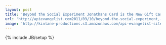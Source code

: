 ```yaml
---
layout: post
title: 'Beyond the Social Experiment Jonathans Card is the New Gift Card Economy'
url: 'http://apievangelist.com2011/09/10/beyond-the-social-experiment,-jonathans-card-is-the-new-gift-card-economy/'
image: 'http://kinlane-productions.s3.amazonaws.com/api-evangelist-site/blog/starbucks-gift-card-300x229.jpg'
---
```

{% include JB/setup %}
